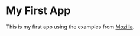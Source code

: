# My First App
This is my first app using the examples from [Mozilla](https://developer.mozilla.org/en-US/docs/Learn/Server-side/Express_Nodejs).

